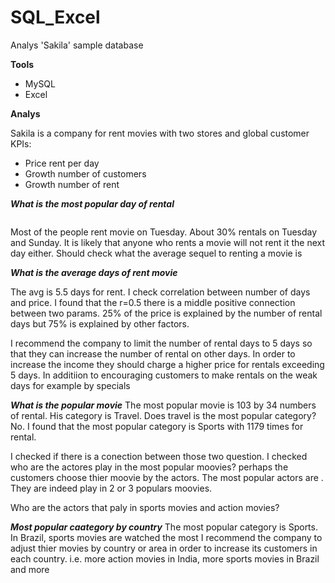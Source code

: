 # SQL_Excel

Analys 'Sakila' sample database 

**Tools**
- MySQL
- Excel

**Analys**

Sakila is a company for rent movies with two stores and global customer
KPIs:
- Price rent per day
- Growth number of customers
- Growth number of rent

***What is the most popular day of rental***

![]()

Most of the people rent movie on Tuesday. About 30% rentals on Tuesday and Sunday.
It is likely that anyone who rents a movie will not rent it the next day either. Should check what the average sequel to renting a movie is

***What is the average days of rent movie***

The avg is 5.5 days for rent. I check correlation between number of days and price. I found that the r=0.5 there is a middle positive connection between two params. 
25% of the price is explained by the number of rental days but 75% is explained by other factors.


I recommend the company to limit the number of rental days to 5 days so that they can increase the number of rental on other days. In order to increase the income they should charge a higher price for rentals exceeding 5 days. In additiion to encouraging customers to make rentals on the weak days for example by specials


***What is the popular movie***
The most popular movie is 103 by 34 numbers of rental. His category is Travel.
Does travel is the most popular category? No. I found that the most popular category is Sports with 1179 times for rental.

I checked if there is a conection between those two question. I checked who are the actores play in the most popular moovies? perhaps
the customers choose thier moovie by the actors.
The most popular actors are . They are indeed play in 2 or 3 populars moovies.

Who are the actors that paly in sports movies and action movies?

***Most popular caategory by country***
The most popular category is Sports. In Brazil, sports movies are watched the most
I recommend the company to adjust thier movies by country or area in order to increase its customers in each country. 
i.e. more action movies in India, more sports movies in Brazil and more


